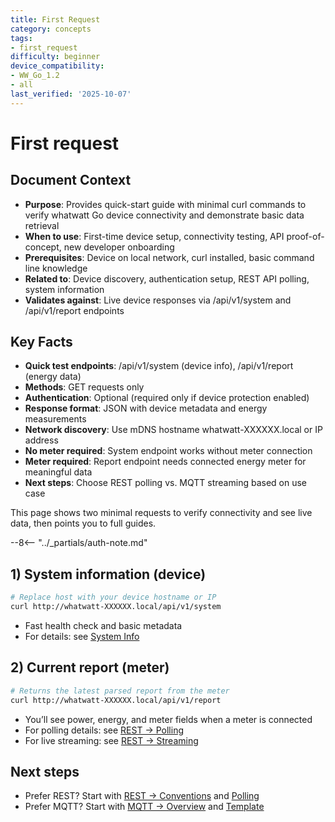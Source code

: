 ```yaml
---
title: First Request
category: concepts
tags:
- first_request
difficulty: beginner
device_compatibility:
- WW_Go_1.2
- all
last_verified: '2025-10-07'
---
```


# First request

## Document Context

- **Purpose**: Provides quick-start guide with minimal curl commands to verify whatwatt Go device connectivity and demonstrate basic data retrieval
- **When to use**: First-time device setup, connectivity testing, API proof-of-concept, new developer onboarding
- **Prerequisites**: Device on local network, curl installed, basic command line knowledge
- **Related to**: Device discovery, authentication setup, REST API polling, system information
- **Validates against**: Live device responses via /api/v1/system and /api/v1/report endpoints

## Key Facts

- **Quick test endpoints**: /api/v1/system (device info), /api/v1/report (energy data)
- **Methods**: GET requests only
- **Authentication**: Optional (required only if device protection enabled)
- **Response format**: JSON with device metadata and energy measurements
- **Network discovery**: Use mDNS hostname whatwatt-XXXXXX.local or IP address
- **No meter required**: System endpoint works without meter connection
- **Meter required**: Report endpoint needs connected energy meter for meaningful data
- **Next steps**: Choose REST polling vs. MQTT streaming based on use case

This page shows two minimal requests to verify connectivity and see live data, then points you to full guides.

--8<-- "../_partials/auth-note.md"

## 1) System information (device)

```bash
# Replace host with your device hostname or IP
curl http://whatwatt-XXXXXX.local/api/v1/system
```

- Fast health check and basic metadata
- For details: see [System Info](../10-general/system-info.md)

## 2) Current report (meter)

```bash
# Returns the latest parsed report from the meter
curl http://whatwatt-XXXXXX.local/api/v1/report
```

- You’ll see power, energy, and meter fields when a meter is connected
- For polling details: see [REST → Polling](../20-rest/polling.md)
- For live streaming: see [REST → Streaming](../20-rest/streaming.md)

## Next steps

- Prefer REST? Start with [REST → Conventions](../50-settings/rest-conventions.md) and [Polling](../20-rest/polling.md)
- Prefer MQTT? Start with [MQTT → Overview](../30-mqtt/index.md) and [Template](../30-mqtt/template.md)
